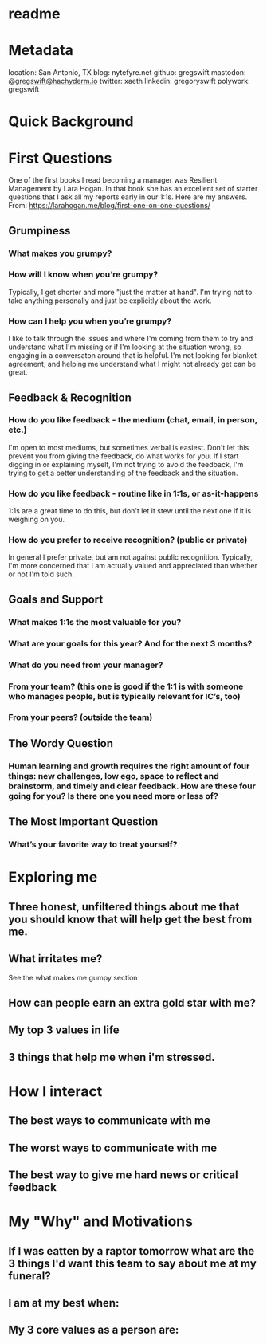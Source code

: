 # readme

# Metadata

location: San Antonio, TX
blog: nytefyre.net
github: gregswift
mastodon: @gregswift@hachyderm.io
twitter: xaeth
linkedin: gregoryswift
polywork: gregswift

# Quick Background

# First Questions

One of the first books I read becoming a manager was Resilient Management by Lara Hogan.  In that book she has an excellent set of starter questions that I ask all my reports early in our 1:1s.  Here are my answers. From: https://larahogan.me/blog/first-one-on-one-questions/

## Grumpiness

### What makes you grumpy?

### How will I know when you’re grumpy?

Typically, I get shorter and more "just the matter at hand".  I'm trying not to take anything personally and just be explicitly about the work.

### How can I help you when you’re grumpy?

I like to talk through the issues and where I'm coming from them to try and understand what I'm missing or if I'm looking at the situation wrong, so engaging in a conversaton around that is helpful.  I'm not looking for blanket agreement, and helping me understand what I might not already get can be great.

## Feedback & Recognition

### How do you like feedback - the medium (chat, email, in person, etc.)

I'm open to most mediums, but sometimes verbal is easiest.  Don't let this prevent you from giving the feedback, do what works for you.  If I start digging in or explaining myself, I'm not trying to avoid the feedback, I'm trying to get a better understanding of the feedback and the situation.

### How do you like feedback - routine like in 1:1s, or as-it-happens

1:1s are a great time to do this, but don't let it stew until the next one if it is weighing on you.

### How do you prefer to receive recognition? (public or private)

In general I prefer private, but am not against public recognition.  Typically, I'm more concerned that I am actually valued and appreciated than whether or not I'm told such.

## Goals and Support
### What makes 1:1s the most valuable for you?

### What are your goals for this year? And for the next 3 months?

### What do you need from your manager?

### From your team? (this one is good if the 1:1 is with someone who manages people, but is typically relevant for IC’s, too)

### From your peers? (outside the team)

## The Wordy Question
### Human learning and growth requires the right amount of four things: new challenges, low ego, space to reflect and brainstorm, and timely and clear feedback. How are these four going for you? Is there one you need more or less of?

## The Most Important Question
### What’s your favorite way to treat yourself?

# Exploring me

## Three honest, unfiltered things about me that you should know that will help get the best from me.

## What irritates me?

See the what makes me gumpy section

## How can people earn an extra gold star with me?

## My top 3 values in life

## 3 things that help me when i'm stressed.

# How I interact

## The best ways to communicate with me

## The worst ways to communicate with me

## The best way to give me hard news or critical feedback

# My "Why" and Motivations

## If I was eatten by a raptor tomorrow what are the 3 things I'd want this team to say about me at my funeral?
## I am at my best when:
## My 3 core values as a person are:
